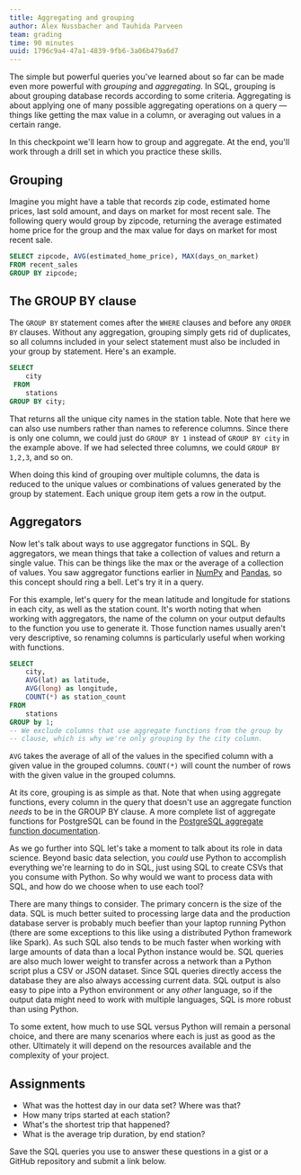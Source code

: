 ```yaml
---
title: Aggregating and grouping
author: Alex Nussbacher and Tauhida Parveen
team: grading
time: 90 minutes
uuid: 1796c9a4-47a1-4839-9fb6-3a06b479a6d7
---
```


The simple but powerful queries you've learned about so far can be made even more powerful with *grouping* and *aggregating*. In SQL, grouping is about grouping database records according to some criteria. Aggregating is about applying one of many possible aggregating operations on a query — things like getting the max value in a column, or averaging out values in a certain range.

In this checkpoint we'll learn how to group and aggregate. At the end, you'll work through a drill set in which you practice these skills.

## Grouping

Imagine you might have a table that records zip code, estimated home prices, last sold amount, and days on market for most recent sale. The following query would group by zipcode, returning the average estimated home price for the group and the max value for days on market for most recent sale.

```sql
SELECT zipcode, AVG(estimated_home_price), MAX(days_on_market)
FROM recent_sales
GROUP BY zipcode;
```

## The GROUP BY clause

The `GROUP BY` statement comes after the `WHERE` clauses and before any `ORDER BY` clauses. Without any aggregation, grouping simply gets rid of duplicates, so all columns included in your select statement must also be included in your group by statement. Here's an example.

```sql
SELECT
    city
 FROM
    stations
GROUP BY city;
```

That returns all the unique city names in the station table. Note that here we can also use numbers rather than names to reference columns. Since there is only one column, we could just do `GROUP BY 1` instead of `GROUP BY city` in the example above. If we had selected three columns, we could `GROUP BY 1,2,3`, and so on.

When doing this kind of grouping over multiple columns, the data is reduced to the unique values or combinations of values generated by the group by statement. Each unique group item gets a row in the output.


## Aggregators

Now let's talk about ways to use aggregator functions in SQL. By aggregators, we mean things that take a collection of values and return a single value. This can be things like the max or the average of a collection of values. You saw aggregator functions earlier in [NumPy](https://courses.thinkful.com/data-201-prepv1/assignment/2.1.1#element-wise-and-aggregator-functions) and [Pandas](https://courses.thinkful.com/data-201-prepv1/assignment/2.1.3), so this concept should ring a bell. Let's try it in a query.

For this example, let's query for the mean latitude and longitude for stations in each city, as well as the station count. It's worth noting that when working with aggregators, the name of the column on your output defaults to the function you use to generate it. Those function names usually aren't very descriptive, so renaming columns is particularly useful when working with functions.

```sql
SELECT
    city,
    AVG(lat) as latitude,
    AVG(long) as longitude,
    COUNT(*) as station_count
FROM
    stations
GROUP by 1;
-- We exclude columns that use aggregate functions from the group by
-- clause, which is why we're only grouping by the city column.
```

`AVG` takes the average of all of the values in the specified column with a given value in the grouped columns. `COUNT(*)` will count the number of rows with the given value in the grouped columns.

At its core, grouping is as simple as that. Note that when using aggregate functions, every column in the query that doesn't use an aggregate function _needs_ to be in the GROUP BY clause. A more complete list of aggregate functions for PostgreSQL can be found in the [PostgreSQL aggregate function documentation](https://www.postgresql.org/docs/current/static/functions-aggregate.html).

<div class="think-like-a-data-scientist">
    <p>As we go further into SQL let's take a moment to talk about its role in data science. Beyond basic data selection, you <em>could</em> use Python to accomplish everything we're learning to do in SQL, just using SQL to create CSVs that you consume with Python. So why would we want to process data with SQL, and how do we choose when to use each tool?</p>
    <p>There are many things to consider. The primary concern is the size of the data. SQL is much better suited to processing large data and the production database server is probably much beefier than your laptop running Python (there are some exceptions to this like using a distributed Python framework like Spark). As such SQL also tends to be much faster when working with large amounts of data than a local Python instance would be. SQL queries are also much lower weight to transfer across a network than a Python script plus a CSV or JSON dataset. Since SQL queries directly access the database they are also always accessing current data. SQL output is also easy to pipe into a Python environment or any <em>other</em> language, so if the output data might need to work with multiple languages, SQL is more robust than using Python.</p>
    <p>To some extent, how much to use SQL versus Python will remain a personal choice, and there are many scenarios where each is just as good as the other. Ultimately it will depend on the resources available and the complexity of your project.</p>
</div>

## Assignments

 * What was the hottest day in our data set? Where was that?
 * How many trips started at each station?
 * What's the shortest trip that happened?
 * What is the average trip duration, by end station?

Save the SQL queries you use to answer these questions in a gist or a GitHub repository and submit a link below.


